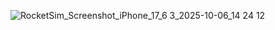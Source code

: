 ![RocketSim_Screenshot_iPhone_17_6 3_2025-10-06_14 24 12](https://github.com/user-attachments/assets/97ca1e99-c48b-4884-82c8-09e966ed8f68)
